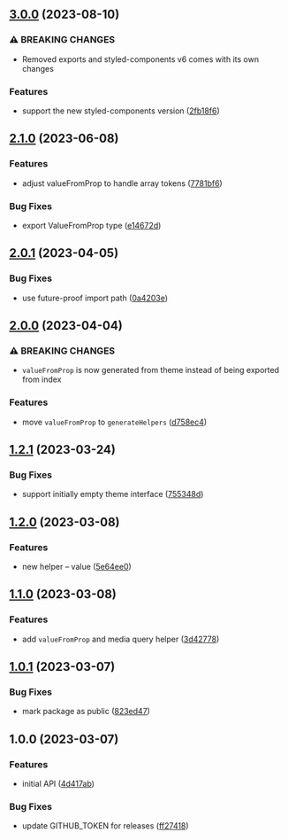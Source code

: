 ## [3.0.0](https://github.com/lokalise/styled/compare/v2.1.0...v3.0.0) (2023-08-10)


### ⚠ BREAKING CHANGES

* Removed exports and styled-components v6 comes with its own changes

### Features

* support the new styled-components version ([2fb18f6](https://github.com/lokalise/styled/commit/2fb18f67a9ae171807e90aee7bbdcec96ba8de6e))

## [2.1.0](https://github.com/lokalise/styled/compare/v2.0.1...v2.1.0) (2023-06-08)

### Features

- adjust valueFromProp to handle array tokens ([7781bf6](https://github.com/lokalise/styled/commit/7781bf6fbe4f94cb74cdf802d13e5d4df283ab64))

### Bug Fixes

- export ValueFromProp type ([e14672d](https://github.com/lokalise/styled/commit/e14672d27325995223b06206143577d0859eee4c))

## [2.0.1](https://github.com/lokalise/styled/compare/v2.0.0...v2.0.1) (2023-04-05)

### Bug Fixes

- use future-proof import path ([0a4203e](https://github.com/lokalise/styled/commit/0a4203e281fa8b159100f114521a6ad3c6d8cc10))

## [2.0.0](https://github.com/lokalise/styled/compare/v1.2.1...v2.0.0) (2023-04-04)

### ⚠ BREAKING CHANGES

- `valueFromProp` is now generated from theme instead of being exported from index

### Features

- move `valueFromProp` to `generateHelpers` ([d758ec4](https://github.com/lokalise/styled/commit/d758ec49458760c182b2f588a284a3369090937e))

## [1.2.1](https://github.com/lokalise/styled/compare/v1.2.0...v1.2.1) (2023-03-24)

### Bug Fixes

- support initially empty theme interface ([755348d](https://github.com/lokalise/styled/commit/755348da6a1c6e1fb586d2b099df6ae8471c7c08))

## [1.2.0](https://github.com/lokalise/styled/compare/v1.1.0...v1.2.0) (2023-03-08)

### Features

- new helper – value ([5e64ee0](https://github.com/lokalise/styled/commit/5e64ee02c19509962848cce8f07c414f65691187))

## [1.1.0](https://github.com/lokalise/styled/compare/v1.0.1...v1.1.0) (2023-03-08)

### Features

- add `valueFromProp` and media query helper ([3d42778](https://github.com/lokalise/styled/commit/3d42778695ca38e06e7bbb04d5ccd8a1d73d7eb0))

## [1.0.1](https://github.com/lokalise/styled/compare/v1.0.0...v1.0.1) (2023-03-07)

### Bug Fixes

- mark package as public ([823ed47](https://github.com/lokalise/styled/commit/823ed47b847711f1fb7c6d1811cff176a010d96a))

## 1.0.0 (2023-03-07)

### Features

- initial API ([4d417ab](https://github.com/lokalise/styled/commit/4d417ab7b419c50a882004b4f8b2067abcdf54e1))

### Bug Fixes

- update GITHUB_TOKEN for releases ([ff27418](https://github.com/lokalise/styled/commit/ff27418914173a945ab49613ae3b8b3d35261180))

